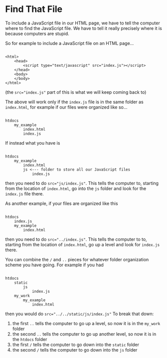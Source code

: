 # Find That File

To include a JavaScript file in our HTML page, we have to tell the computer where to find the JavaScript file. We have to tell it really precisely where it is because computers are stupid.

So for example to include a JavaScript file on an HTML page...

<pre><code>
&lt;html&gt;
    &lt;head&gt;
        &lt;script type="text/javascript" src="index.js"&gt;&lt;/script&gt;
    &lt;/head&gt;
    &lt;body&gt;
    &lt;/body&gt;
&lt;/html&gt;
</code></pre>

(the `src="index.js"` part of this is what we will keep coming back to)

The above will work only if the `index.js` file is in the same folder as `index.html`, for example if our files were organized like so...

<pre><code>
htdocs
    my_example
        index.html
        index.js
</code></pre>

If instead what you have is 

<pre><code>
htdocs
    my_example
        index.html
        js &lt;--- folder to store all our JavaScript files
            index.js
</code></pre>

then you need to do `src="js/index.js"`. This tells the computer to, starting from the location of `index.html`, go into the `js` folder and look for the `index.js` file there.

As another example, if your files are organized like this

<pre><code>
htdocs
    index.js
    my_example
        index.html
</code></pre>

then you need to do `src="../index.js"`. This tells the computer to to, starting from the location of `index.html`, go up a level and look for `index.js` there.

You can combine the `/` and `..` pieces for whatever folder organization scheme you have going. For example if you had

<pre><code>
htdocs
    static
        js
            index.js
    my_work
        my_example
            index.html
</code></pre>

then you would do `src="../../static/js/index.js"`
To break that down:
1. the first `..` tells the computer to go up a level, so now it is in the `my_work` folder
2. the second `..` tells the computer to go up another level, so now it is in the `htdocs` folder
3. the first `/` tells the computer to go down into the `static` folder
4. the second `/` tells the computer to go down into the `js` folder
